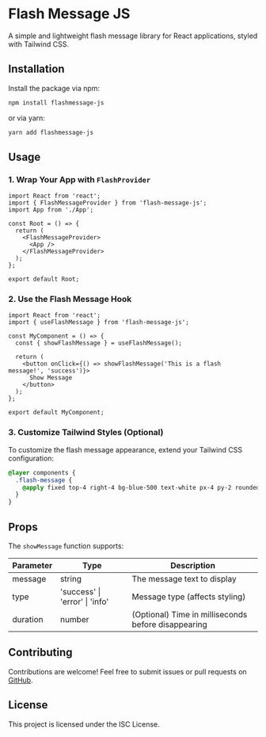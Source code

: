 # Flash Message JS

A simple and lightweight flash message library for React applications, styled with Tailwind CSS.

## Installation

Install the package via npm:

```sh
npm install flashmessage-js
```

or via yarn:

```sh
yarn add flashmessage-js
```

## Usage

### 1. Wrap Your App with `FlashProvider`

```tsx
import React from 'react';
import { FlashMessageProvider } from 'flash-message-js';
import App from './App';

const Root = () => {
  return (
    <FlashMessageProvider>
      <App />
    </FlashMessageProvider>
  );
};

export default Root;
```

### 2. Use the Flash Message Hook

```tsx
import React from 'react';
import { useFlashMessage } from 'flash-message-js';

const MyComponent = () => {
  const { showFlashMessage } = useFlashMessage();

  return (
    <button onClick={() => showFlashMessage('This is a flash message!', 'success')}>
      Show Message
    </button>
  );
};

export default MyComponent;
```

### 3. Customize Tailwind Styles (Optional)

To customize the flash message appearance, extend your Tailwind CSS configuration:

```css
@layer components {
  .flash-message {
    @apply fixed top-4 right-4 bg-blue-500 text-white px-4 py-2 rounded shadow-lg;
  }
}
```

## Props

The `showMessage` function supports:

| Parameter | Type   | Description |
|-----------|--------|-------------|
| message  | string | The message text to display |
| type     | 'success' \| 'error' \| 'info' | Message type (affects styling) |
| duration | number | (Optional) Time in milliseconds before disappearing |

## Contributing

Contributions are welcome! Feel free to submit issues or pull requests on [GitHub](https://github.com/adu-yeboah/flash-message).

## License

This project is licensed under the ISC License.
